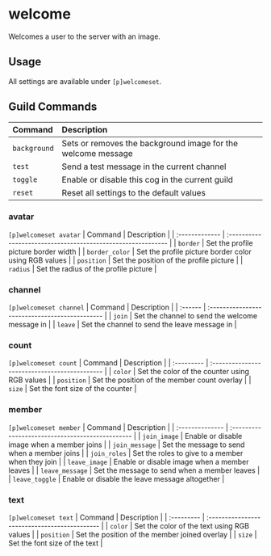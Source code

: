 # welcome
Welcomes a user to the server with an image.

## Usage
All settings are available under `[p]welcomeset`.

## Guild Commands
| Command        | Description                                                  |
| :------------- | :----------------------------------------------------------- |
| `background`   | Sets or removes the background image for the welcome message |
| `test`         | Send a test message in the current channel                   |
| `toggle`       | Enable or disable this cog in the current guild              |
| `reset`        | Reset all settings to the default values                     |

### avatar
`[p]welcomeset avatar`
| Command        | Description                                                  |
| :------------- | :----------------------------------------------------------- |
| `border`       | Set the profile picture border width                         |
| `border_color` | Set the profile picture border color using RGB values        |
| `position`     | Set the position of the profile picture                      |
| `radius`       | Set the radius of the profile picture                        |

### channel
`[p]welcomeset channel`
| Command | Description                                    |
| :------ | :--------------------------------------------- |
| `join`  | Set the channel to send the welcome message in |
| `leave` | Set the channel to send the leave message in   |

### count
`[p]welcomeset count`
| Command    | Description                                   |
| :--------- | :-------------------------------------------- |
| `color`    | Set the color of the counter using RGB values |
| `position` | Set the position of the member count overlay  |
| `size`     | Set the font size of the counter              |

### member
`[p]welcomeset member`
| Command         | Description                                      |
| :-------------- | :----------------------------------------------- |
| `join_image`    | Enable or disable image when a member joins      |
| `join_message`  | Set the message to send when a member joins      |
| `join_roles`    | Set the roles to give to a member when they join |
| `leave_image`   | Enable or disable image when a member leaves     |
| `leave_message` | Set the message to send when a member leaves     |
| `leave_toggle`  | Enable or disable the leave message altogether   |

### text
`[p]welcomeset text`
| Command    | Description                                   |
| :--------- | :-------------------------------------------- |
| `color`    | Set the color of the text using RGB values    |
| `position` | Set the position of the member joined overlay |
| `size`     | Set the font size of the text                 |
